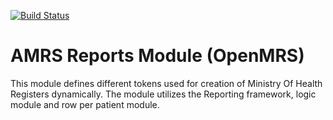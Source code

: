 [![Build Status](https://secure.travis-ci.org/AMPATH/openmrs-module-amrsreports.png)](https://travis-ci.org/AMPATH/openmrs-module-amrsreports)

AMRS Reports Module (OpenMRS)
==========================

This module defines different tokens used for creation of Ministry Of Health Registers dynamically. The module utilizes the 
Reporting framework, logic module and row per patient module.
